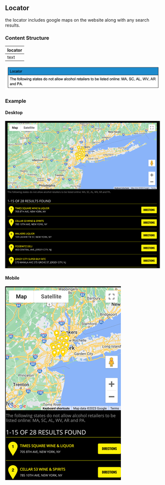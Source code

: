 ## Locator
the locator includes google maps on the website along with any search results.
### Content Structure

| locator |
|---------|
| text    |

![expample.png](../assets/locator-author.png)
### Example

#### Desktop
![expample.png](../assets/locator-desktop.png)

#### Mobile
![expample.png](../assets/locator-mobile.png)

